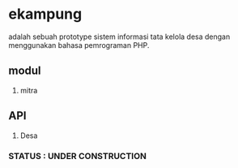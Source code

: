 # ekampung
adalah sebuah prototype sistem informasi tata kelola desa dengan menggunakan bahasa pemrograman PHP.

## modul
1. mitra


## API
1. Desa

### STATUS : UNDER CONSTRUCTION 
